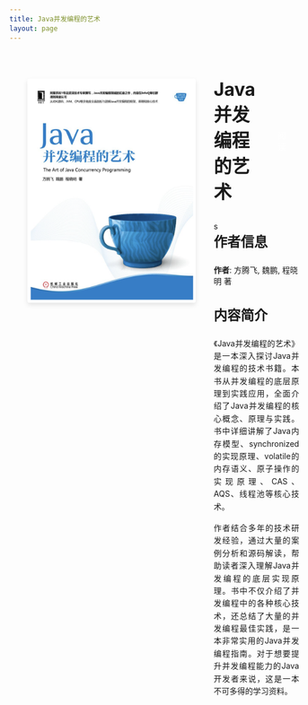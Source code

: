 ```yaml
---
title: Java并发编程的艺术
layout: page
---
```

<div class="book-info">
  <div class="book-cover">
    <img src="https://raw.githubusercontent.com/binarycoder777/personal-pic/main/pic/20250301163655.png" alt="Java并发编程的艺术">
  </div>
  <div class="book-details">
    <div class="book-title">
      <h1>Java并发编程的艺术</h1>
      <a href="https://github.com/binarycoder777/perosonal-book/blob/main/book/Java%E5%B9%B6%E5%8F%91%E7%BC%96%E7%A8%8B%E7%9A%84%E8%89%BA%E6%9C%AF%20(Java%E6%A0%B8%E5%BF%83%E6%8A%80%E6%9C%AF%E7%B3%BB%E5%88%97)%20(%E6%96%B9%E8%85%BE%E9%A3%9E%2C%E9%AD%8F%E9%B9%8F%2C%E7%A8%8B%E6%99%93%E6%98%8E%20%E8%91%97)%20.azw3" class="read-link">阅读</a>
    </div>
    <div class="author-info">s
      <h2>作者信息</h2>
      <p><strong>作者</strong>: 方腾飞, 魏鹏, 程晓明 著</p>
    </div>
    <div class="book-intro">
      <h2>内容简介</h2>
      <div class="intro-content">
        <p>《Java并发编程的艺术》是一本深入探讨Java并发编程的技术书籍。本书从并发编程的底层原理到实践应用，全面介绍了Java并发编程的核心概念、原理与实践。书中详细讲解了Java内存模型、synchronized的实现原理、volatile的内存语义、原子操作的实现原理、CAS、AQS、线程池等核心技术。</p>
        <p>作者结合多年的技术研发经验，通过大量的案例分析和源码解读，帮助读者深入理解Java并发编程的底层实现原理。书中不仅介绍了并发编程中的各种核心技术，还总结了大量的并发编程最佳实践，是一本非常实用的Java并发编程指南。对于想要提升并发编程能力的Java开发者来说，这是一本不可多得的学习资料。</p>
      </div>
    </div>
  </div>
</div>

<style>
.book-info {
  display: flex;
  gap: 2rem;
  margin: 2rem 0;
  background-color: var(--vp-c-bg-soft);
  padding: 2rem;
  border-radius: 8px;
}

.book-cover img {
  max-width: 300px;
  height: auto;
  border-radius: 4px;
  box-shadow: 0 4px 8px rgba(0, 0, 0, 0.1);
}

.book-details {
  flex: 2;
}

.book-details h2 {
  margin-top: 0;
  color: var(--vp-c-text-1);
  font-size: 1.5rem;
  border-bottom: 2px solid var(--vp-c-divider);
  padding-bottom: 0.5rem;
  margin-bottom: 1rem;
}

.author-info {
  margin-bottom: 2rem;
}

.author-info p {
  margin: 0.5rem 0;
  color: var(--vp-c-text-2);
}

.intro-content {
  line-height: 1.6;
  color: var(--vp-c-text-2);
}

.intro-content p {
  margin: 1rem 0;
  text-align: justify;
}

@media (max-width: 768px) {
  .book-info {
    flex-direction: column;
    padding: 1rem;
  }

  .book-cover img {
    max-width: 100%;
  }
}

.book-title {
  display: flex;
  align-items: center;
  gap: 1rem;
  margin-bottom: 2rem;
}

.book-title h1 {
  margin: 0;
  color: var(--vp-c-text-1);
  font-size: 2rem;
}

.read-link {
  display: inline-block;
  padding: 0.5rem 1.5rem;
  background-color: var(--vp-c-brand);
  color: white;
  text-decoration: none;
  border-radius: 4px;
  transition: background-color 0.2s;
}

.read-link:hover {
  background-color: var(--vp-c-brand-dark);
}
</style>
